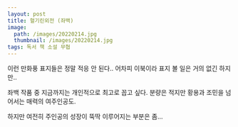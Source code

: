 ```yaml
---
layout: post
title: 혈기린외전 (좌백)
image:
  path: /images/20220214.jpg
  thumbnail: /images/20220214.jpg
tags: 독서 책 소설 무협
---
```


이런 만화풍 표지들은 정말 적응 안 된다.. 어차피 이북이라 표지 볼 일은 거의 없긴 하지만..
 

좌백 작품 중 지금까지는 개인적으로 최고로 꼽고 싶다. 분량은 적지만 황용과 조민을 넘어서는 매력의 여주인공도.
 

하지만 여전히 주인공의 성장이 뚝딱 이루어지는 부분은 좀...